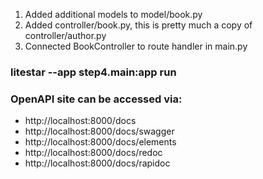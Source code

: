 1. Added additional models to model/book.py
2. Added controller/book.py, this is pretty much a copy of controller/author.py
3. Connected BookController to route handler in main.py

### litestar --app step4.main:app run ###

### OpenAPI site can be accessed via: ###
   - http://localhost:8000/docs
   - http://localhost:8000/docs/swagger
   - http://localhost:8000/docs/elements
   - http://localhost:8000/docs/redoc
   - http://localhost:8000/docs/rapidoc